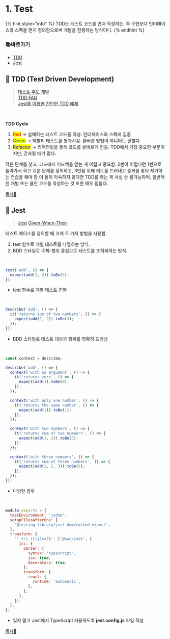 # 1. Test

{% hint style="info" %}
TDD는 테스트 코드를 먼저 작성하는, 즉 구현보다 인터페이스와 스펙을 먼저 정의함으로써 개발을 진행하는 방식이다.
{% endhint %}

### 📚바로가기

- [TDD](5.-test.md#tdd)
- [Jest](5.-test.md#jest)

## 📍 TDD (Test Driven Development)

> [테스트 주도 개발](https://github.com/ahastudio/til/blob/main/agile/test-driven-development.md)\
> [TDD FAQ](https://github.com/ahastudio/til/blob/main/blog/2016/12-03-tdd-faq.md)\
> [Jest를 이용한 간단한 TDD 예제](https://github.com/ahastudio/til/blob/main/jest/20201204-simple-tdd-example.md)

</br>

**TDD Cycle**

1. <mark style="color:red;">Red</mark> → 실패하는 테스트 코드를 작성. 인터페이스와 스펙에 집중
2. <mark style="color:green;">Green</mark> → 재빨리 테스트를 통과시킴. 올바른 방법이 아니어도 괜찮다.
3. <mark style="color:blue;">Refactor</mark> → 리팩터링을 통해 코드를 올바르게 만듬. TDD에서 가장 중요한 부분이지만, 간과될 때가 많다.

작은 단계를 찾고, 코드에서 피드백을 얻는 게 어렵고 중요함. 2번이 어렵다면 1번으로 돌아가서 작고 쉬운 문제를 정의하고, 3번을 위해 의도를 드러내고 중복을 찾아 제거하는 연습을 해야 함.이 둘이 익숙하지 않다면 TDD를 하는 게 사실 상 불가능하며, 일반적인 개발 또는 클린 코드를 작성하는 것 또한 매우 힘들다.

[목차🔺](5.-test.md#undefined)

## 📍 Jest

> [Jest](https://jestjs.io/)
> [Given-When-Then](https://github.com/ahastudio/til/blob/main/blog/2018/12-08-given-when-then.md)

테스트 케이스를 정의할 때 크게 두 가지 방법을 사용함.

1. test 함수로 개별 테스트를 나열하는 방식.
2. BDD 스타일로 주체-행위 중심으로 테스트를 조직화하는 방식.

</br>

```typescript
test('add', () => {
  expect(add(1, 2)).toBe(3);
});
```

- test 함수로 개별 테스트 진행
</br>

```typescript
describe('add', () => {
  it('returns sum of two numbers', () => {
    expect(add(1, 2)).toBe(3);
  });
});
```

- BDD 스타일로 테스트 대상과 행위를 명확히 드러냄
</br>

```typescript
const context = describe;

describe('add', () => {
  context('with no argument', () => {
    it('returns zero', () => {
      expect(add()).toBe(0);
    });
  });

  context('with only one number', () => {
    it('returns the same number', () => {
      expect(add(1)).toBe(1);
    });
  });

  context('with two numbers', () => {
    it('returns sum of two numbers', () => {
      expect(add(1, 2)).toBe(3);
    });
  });

  context('with three numbers', () => {
    it('returns sum of three numbers', () => {
      expect(add(1, 2, 3)).toBe(6);
    });
  });
});
```

- 다양한 경우
</br>

```javascript
module.exports = {
  testEnvironment: 'jsdom',
  setupFilesAfterEnv: [
    '@testing-library/jest-dom/extend-expect',
  ],
  transform: {
    '^.+\\.(t|j)sx?$': ['@swc/jest', {
      jsc: {
        parser: {
          syntax: 'typescript',
          jsx: true,
          decorators: true,
        },
        transform: {
          react: {
            runtime: 'automatic',
          },
        },
      },
    }],
  },
};
```

- 잊지 말고 Jest에서 TypeScript 사용하도록 **jest.config.js** 파일 작성

[목차🔺](5.-test.md#undefined)
